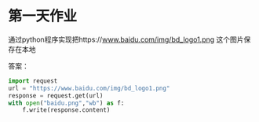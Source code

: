 # 第一天作业

通过python程序实现把https://www.baidu.com/img/bd_logo1.png 这个图片保存在本地


答案：

```python
import request
url = "https://www.baidu.com/img/bd_logo1.png"
response = request.get(url)
with open("baidu.png","wb") as f:
    f.write(response.content)
```

